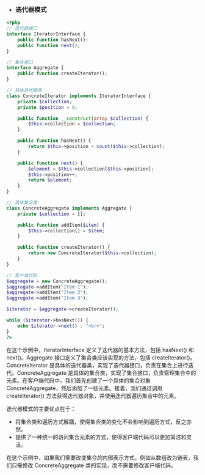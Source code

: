 * ### 迭代器模式


```php
<?php
// 迭代器接口
interface IteratorInterface {
    public function hasNext();
    public function next();
}

// 集合接口
interface Aggregate {
    public function createIterator();
}

// 具体迭代器类
class ConcreteIterator implements IteratorInterface {
    private $collection;
    private $position = 0;

    public function __construct(array $collection) {
        $this->collection = $collection;
    }

    public function hasNext() {
        return $this->position < count($this->collection);
    }

    public function next() {
        $element = $this->collection[$this->position];
        $this->position++;
        return $element;
    }
}

// 具体集合类
class ConcreteAggregate implements Aggregate {
    private $collection = [];

    public function addItem($item) {
        $this->collection[] = $item;
    }

    public function createIterator() {
        return new ConcreteIterator($this->collection);
    }
}

// 客户端代码
$aggregate = new ConcreteAggregate();
$aggregate->addItem("Item 1");
$aggregate->addItem("Item 2");
$aggregate->addItem("Item 3");

$iterator = $aggregate->createIterator();

while ($iterator->hasNext()) {
    echo $iterator->next() . "<br>";
}
?>

```


在这个示例中，IteratorInterface 定义了迭代器的基本方法，包括 hasNext() 和 next()。Aggregate 接口定义了集合类应该实现的方法，包括 createIterator()。ConcreteIterator 是具体的迭代器类，实现了迭代器接口，负责在集合上进行迭代。ConcreteAggregate 是具体的集合类，实现了集合接口，负责管理集合中的元素。在客户端代码中，我们首先创建了一个具体的集合对象 ConcreteAggregate，然后添加了一些元素。接着，我们通过调用 createIterator() 方法获得迭代器对象，并使用迭代器遍历集合中的元素。

迭代器模式的主要优点在于：

- 将集合类和遍历方式解耦，使得集合类的变化不会影响到遍历方式，反之亦然。
- 提供了一种统一的访问集合元素的方式，使得客户端代码可以更加简洁和灵活。

在这个示例中，如果我们需要改变集合的内部表示方式，例如从数组改为链表，我们只需修改 ConcreteAggregate 类的实现，而不需要修改客户端代码。


